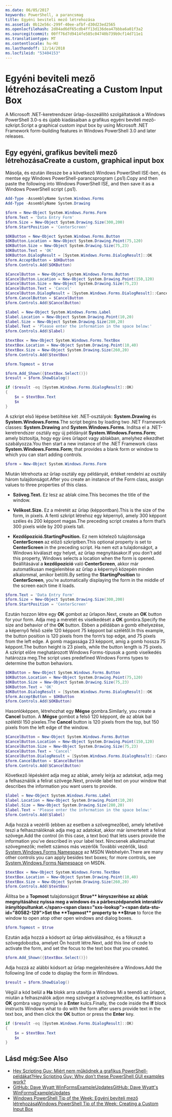 ```yaml
---
ms.date: 06/05/2017
keywords: PowerShell, a parancsmag
title: Egyéni beviteli mező létrehozása
ms.assetid: 0b12e56c-299f-40ee-afbf-d30d23ed2565
ms.openlocfilehash: 2d04ad6df65cdb4ff13d136dea47bbba6a01f3a2
ms.sourcegitcommit: 00ff76d7d9414fe585c04740b739b9cf14d711e1
ms.translationtype: MT
ms.contentlocale: hu-HU
ms.lasthandoff: 12/14/2018
ms.locfileid: "53404153"
---
```

# <a name="creating-a-custom-input-box"></a><span data-ttu-id="80582-103">Egyéni beviteli mező létrehozása</span><span class="sxs-lookup"><span data-stu-id="80582-103">Creating a Custom Input Box</span></span>

<span data-ttu-id="80582-104">A Microsoft .NET-keretrendszer űrlap-összeállító szolgáltatások a Windows PowerShell 3.0-s és újabb kiadásaiban a grafikus egyéni beviteli mező-szkript.</span><span class="sxs-lookup"><span data-stu-id="80582-104">Script a graphical custom input box by using Microsoft .NET Framework form-building features in Windows PowerShell 3.0 and later releases.</span></span>

## <a name="create-a-custom-graphical-input-box"></a><span data-ttu-id="80582-105">Egy egyéni, grafikus beviteli mező létrehozása</span><span class="sxs-lookup"><span data-stu-id="80582-105">Create a custom, graphical input box</span></span>

<span data-ttu-id="80582-106">Másolja, és ezután illessze be a következő Windows PowerShell ISE-ben, és mentse egy Windows PowerShell-parancsprogram (.ps1).</span><span class="sxs-lookup"><span data-stu-id="80582-106">Copy and then paste the following into Windows PowerShell ISE, and then save it as a Windows PowerShell script (.ps1).</span></span>

```powershell
Add-Type -AssemblyName System.Windows.Forms
Add-Type -AssemblyName System.Drawing

$form = New-Object System.Windows.Forms.Form
$form.Text = 'Data Entry Form'
$form.Size = New-Object System.Drawing.Size(300,200)
$form.StartPosition = 'CenterScreen'

$OKButton = New-Object System.Windows.Forms.Button
$OKButton.Location = New-Object System.Drawing.Point(75,120)
$OKButton.Size = New-Object System.Drawing.Size(75,23)
$OKButton.Text = 'OK'
$OKButton.DialogResult = [System.Windows.Forms.DialogResult]::OK
$form.AcceptButton = $OKButton
$form.Controls.Add($OKButton)

$CancelButton = New-Object System.Windows.Forms.Button
$CancelButton.Location = New-Object System.Drawing.Point(150,120)
$CancelButton.Size = New-Object System.Drawing.Size(75,23)
$CancelButton.Text = 'Cancel'
$CancelButton.DialogResult = [System.Windows.Forms.DialogResult]::Cancel
$form.CancelButton = $CancelButton
$form.Controls.Add($CancelButton)

$label = New-Object System.Windows.Forms.Label
$label.Location = New-Object System.Drawing.Point(10,20)
$label.Size = New-Object System.Drawing.Size(280,20)
$label.Text = 'Please enter the information in the space below:'
$form.Controls.Add($label)

$textBox = New-Object System.Windows.Forms.TextBox
$textBox.Location = New-Object System.Drawing.Point(10,40)
$textBox.Size = New-Object System.Drawing.Size(260,20)
$form.Controls.Add($textBox)

$form.Topmost = $true

$form.Add_Shown({$textBox.Select()})
$result = $form.ShowDialog()

if ($result -eq [System.Windows.Forms.DialogResult]::OK)
{
    $x = $textBox.Text
    $x
}
```

<span data-ttu-id="80582-107">A szkript első lépése betöltése két .NET-osztályok: **System.Drawing** és **System.Windows.Forms**.</span><span class="sxs-lookup"><span data-stu-id="80582-107">The script begins by loading two .NET Framework classes: **System.Drawing** and **System.Windows.Forms**.</span></span> <span data-ttu-id="80582-108">Indítsa el a .NET-keretrendszer osztály egy új példányát **System.Windows.Forms.Form**; amely biztosítja, hogy egy üres űrlapot vagy ablakban, amelyhez elkezdhet szabályozza.</span><span class="sxs-lookup"><span data-stu-id="80582-108">You then start a new instance of the .NET Framework class **System.Windows.Forms.Form**; that provides a blank form or window to which you can start adding controls.</span></span>

```powershell
$form = New-Object System.Windows.Forms.Form
```

<span data-ttu-id="80582-109">Miután létrehozta az űrlap osztály egy példányát, értéket rendelni az osztály három tulajdonságot.</span><span class="sxs-lookup"><span data-stu-id="80582-109">After you create an instance of the Form class, assign values to three properties of this class.</span></span>

- <span data-ttu-id="80582-110">**Szöveg.**</span><span class="sxs-lookup"><span data-stu-id="80582-110">**Text.**</span></span> <span data-ttu-id="80582-111">Ez lesz az ablak címe.</span><span class="sxs-lookup"><span data-stu-id="80582-111">This becomes the title of the window.</span></span>

- <span data-ttu-id="80582-112">**Velikost.**</span><span class="sxs-lookup"><span data-stu-id="80582-112">**Size.**</span></span> <span data-ttu-id="80582-113">Ez a méretét az űrlap (képpontban).</span><span class="sxs-lookup"><span data-stu-id="80582-113">This is the size of the form, in pixels.</span></span> <span data-ttu-id="80582-114">A fenti szkript létrehoz egy képernyő, amely 300 képpont széles és 200 képpont magas.</span><span class="sxs-lookup"><span data-stu-id="80582-114">The preceding script creates a form that’s 300 pixels wide by 200 pixels tall.</span></span>

- <span data-ttu-id="80582-115">**Kezdőpozíció.**</span><span class="sxs-lookup"><span data-stu-id="80582-115">**StartingPosition.**</span></span> <span data-ttu-id="80582-116">Ez nem kötelező tulajdonsága **CenterScreen** az előző szkriptben.</span><span class="sxs-lookup"><span data-stu-id="80582-116">This optional property is set to **CenterScreen** in the preceding script.</span></span> <span data-ttu-id="80582-117">Ha nem ezt a tulajdonságot, a Windows kiválaszt egy helyet, az űrlap megnyitásakor.</span><span class="sxs-lookup"><span data-stu-id="80582-117">If you don’t add this property, Windows selects a location when the form is opened.</span></span> <span data-ttu-id="80582-118">Beállításával a **kezdőpozíció** való **CenterScreen**, akkor már automatikusan megjelenítése az űrlap a képernyő közepén minden alkalommal, amikor betölti.</span><span class="sxs-lookup"><span data-stu-id="80582-118">By setting the **StartingPosition** to **CenterScreen**, you’re automatically displaying the form in the middle of the screen each time it loads.</span></span>

```powershell
$form.Text = 'Data Entry Form'
$form.Size = New-Object System.Drawing.Size(300,200)
$form.StartPosition = 'CenterScreen'
```

<span data-ttu-id="80582-119">Ezután hozzon létre egy **OK** gombot az űrlapon.</span><span class="sxs-lookup"><span data-stu-id="80582-119">Next, create an **OK** button for your form.</span></span> <span data-ttu-id="80582-120">Adja meg a méretét és viselkedését a **OK** gombra.</span><span class="sxs-lookup"><span data-stu-id="80582-120">Specify the size and behavior of the **OK** button.</span></span> <span data-ttu-id="80582-121">Ebben a példában a gomb elhelyezése, a képernyő felső széle 120 képpont 75 képpont bal szélétől.</span><span class="sxs-lookup"><span data-stu-id="80582-121">In this example, the button position is 120 pixels from the form’s top edge, and 75 pixels from the left edge.</span></span> <span data-ttu-id="80582-122">A gomb magassága 23 képpont, amíg a gomb hossza 75 képpont.</span><span class="sxs-lookup"><span data-stu-id="80582-122">The button height is 23 pixels, while the button length is 75 pixels.</span></span> <span data-ttu-id="80582-123">A szkript előre meghatározott Windows Forms-típusok a gomb viselkedés határozza meg.</span><span class="sxs-lookup"><span data-stu-id="80582-123">The script uses predefined Windows Forms types to determine the button behaviors.</span></span>

```powershell
$OKButton = New-Object System.Windows.Forms.Button
$OKButton.Location = New-Object System.Drawing.Point(75,120)
$OKButton.Size = New-Object System.Drawing.Size(75,23)
$OKButton.Text = 'OK'
$OKButton.DialogResult = [System.Windows.Forms.DialogResult]::OK
$form.AcceptButton = $OKButton
$form.Controls.Add($OKButton)
```

<span data-ttu-id="80582-124">Hasonlóképpen, létrehozhat egy **Mégse** gombra.</span><span class="sxs-lookup"><span data-stu-id="80582-124">Similarly, you create a **Cancel** button.</span></span> <span data-ttu-id="80582-125">A **Mégse** gombot a felső 120 képpont, de az ablak bal szélétől 150 pixeles.</span><span class="sxs-lookup"><span data-stu-id="80582-125">The **Cancel** button is 120 pixels from the top, but 150 pixels from the left edge of the window.</span></span>

```powershell
$CancelButton = New-Object System.Windows.Forms.Button
$CancelButton.Location = New-Object System.Drawing.Point(150,120)
$CancelButton.Size = New-Object System.Drawing.Size(75,23)
$CancelButton.Text = 'Cancel'
$CancelButton.DialogResult = [System.Windows.Forms.DialogResult]::Cancel
$form.CancelButton = $CancelButton
$form.Controls.Add($CancelButton)
```

<span data-ttu-id="80582-126">Következő lépésként adja meg az ablak, amely leírja az adatokat, adja meg a felhasználók a felirat szövege.</span><span class="sxs-lookup"><span data-stu-id="80582-126">Next, provide label text on your window that describes the information you want users to provide.</span></span>

```powershell
$label = New-Object System.Windows.Forms.Label
$label.Location = New-Object System.Drawing.Point(10,20)
$label.Size = New-Object System.Drawing.Size(280,20)
$label.Text = 'Please enter the information in the space below:'
$form.Controls.Add($label)
```

<span data-ttu-id="80582-127">Adja hozzá a vezérlő (ebben az esetben a szövegmezőbe), amely lehetővé teszi a felhasználóknak adja meg az adatokat, akkor már ismertetett a felirat szövege.</span><span class="sxs-lookup"><span data-stu-id="80582-127">Add the control (in this case, a text box) that lets users provide the information you’ve described in your label text.</span></span> <span data-ttu-id="80582-128">Nincsenek alkalmazhat szövegmezők; mellett számos más vezérlők További vezérlők, lásd: [System.Windows.Forms Namespace](https://msdn.microsoft.com/library/k50ex0x9(v=vs.110).aspx) az MSDN Webhelyén.</span><span class="sxs-lookup"><span data-stu-id="80582-128">There are many other controls you can apply besides text boxes; for more controls, see [System.Windows.Forms Namespace](https://msdn.microsoft.com/library/k50ex0x9(v=vs.110).aspx) on MSDN.</span></span>

```powershell
$textBox = New-Object System.Windows.Forms.TextBox
$textBox.Location = New-Object System.Drawing.Point(10,40)
$textBox.Size = New-Object System.Drawing.Size(260,20)
$form.Controls.Add($textBox)
```

<span data-ttu-id="80582-129">Állítsa be a **Topmost** tulajdonságot **$true** kényszerítése az ablak megnyitásához nyissa meg a windows és a párbeszédpanelek interaktív irányítópultunkat.</span><span class="sxs-lookup"><span data-stu-id="80582-129">Set the **Topmost** property to **$true** to force the window to open atop other open windows and dialog boxes.</span></span>

```powershell
$form.Topmost = $true
```

<span data-ttu-id="80582-130">Ezután adja hozzá a kódsort az űrlap aktiválásához, és a fókuszt a szövegdobozba, amelyet Ön hozott létre.</span><span class="sxs-lookup"><span data-stu-id="80582-130">Next, add this line of code to activate the form, and set the focus to the text box that you created.</span></span>

```powershell
$form.Add_Shown({$textBox.Select()})
```

<span data-ttu-id="80582-131">Adja hozzá az alábbi kódsort az űrlap megjelenítésére a Windows.</span><span class="sxs-lookup"><span data-stu-id="80582-131">Add the following line of code to display the form in Windows.</span></span>

```powershell
$result = $form.ShowDialog()
```

<span data-ttu-id="80582-132">Végül a kód belül a **Ha** blokk arra utasítja a Windows Mi a teendő az űrlapot, miután a felhasználók adjon meg szöveget a szövegmezőbe, és kattintson a **OK** gombra vagy nyomja le a **Enter** kulcs.</span><span class="sxs-lookup"><span data-stu-id="80582-132">Finally, the code inside the **If** block instructs Windows what to do with the form after users provide text in the text box, and then click the **OK** button or press the **Enter** key.</span></span>

```powershell
if ($result -eq [System.Windows.Forms.DialogResult]::OK)
{
    $x = $textBox.Text
    $x
}
```

## <a name="see-also"></a><span data-ttu-id="80582-133">Lásd még:</span><span class="sxs-lookup"><span data-stu-id="80582-133">See Also</span></span>

- [<span data-ttu-id="80582-134">Hey Scripting Guy:  Miért nem működnek a grafikus PowerShell-példákat?</span><span class="sxs-lookup"><span data-stu-id="80582-134">Hey Scripting Guy:  Why don’t these PowerShell GUI examples work?</span></span>](https://go.microsoft.com/fwlink/?LinkId=506644)
- [<span data-ttu-id="80582-135">GitHub: Dave Wyatt WinFormsExampleUpdates</span><span class="sxs-lookup"><span data-stu-id="80582-135">GitHub: Dave Wyatt's WinFormsExampleUpdates</span></span>](https://github.com/dlwyatt/WinFormsExampleUpdates)
- [<span data-ttu-id="80582-136">Windows PowerShell Tip of the Week:  Egyéni beviteli mező létrehozása</span><span class="sxs-lookup"><span data-stu-id="80582-136">Windows PowerShell Tip of the Week:  Creating a Custom Input Box</span></span>](https://technet.microsoft.com/library/ff730941.aspx)